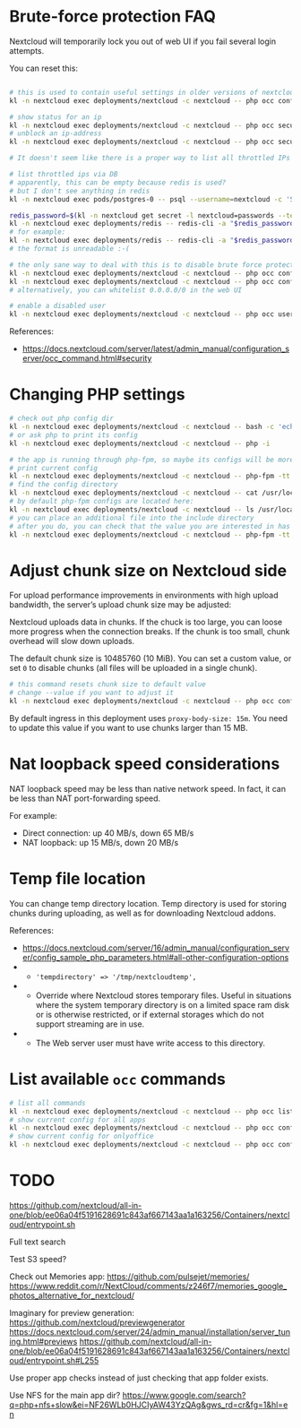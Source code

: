 
# Brute-force protection FAQ

Nextcloud will temporarily lock you out of web UI if you fail several login attempts.

You can reset this:

```bash

# this is used to contain useful settings in older versions of nextcloud :-(
kl -n nextcloud exec deployments/nextcloud -c nextcloud -- php occ config:list brute_force_protection

# show status for an ip
kl -n nextcloud exec deployments/nextcloud -c nextcloud -- php occ security:bruteforce:attempts $ip_address
# unblock an ip-address
kl -n nextcloud exec deployments/nextcloud -c nextcloud -- php occ security:bruteforce:reset $ip_address

# It doesn't seem like there is a proper way to list all throttled IPs

# list throttled ips via DB
# apparently, this can be empty because redis is used?
# but I don't see anything in redis
kl -n nextcloud exec pods/postgres-0 -- psql --username=nextcloud -c 'SELECT * from oc_bruteforce_attempts'

redis_password=$(kl -n nextcloud get secret -l nextcloud=passwords --template "{{ (index .items 0).data.redis_password}}" | base64 --decode)
kl -n nextcloud exec deployments/redis -- redis-cli -a "$redis_password" KEYS '*' | grep -i brute
# for example:
kl -n nextcloud exec deployments/redis -- redis-cli -a "$redis_password" GET '3a3b047e3d074beac4385ef47fea7764/OC\Security\Bruteforce\Backend\MemoryCacheBackend94ba2723aa73ca1d9bbca3638888eaccb289619a'
# the format is unreadable :-(

# the only sane way to deal with this is to disable brute force protection altogether :-(
kl -n nextcloud exec deployments/nextcloud -c nextcloud -- php occ config:system:set auth.bruteforce.protection.enabled --value false --type bool
kl -n nextcloud exec deployments/nextcloud -c nextcloud -- php occ config:system:set auth.bruteforce.protection.enabled --value true --type bool
# alternatively, you can whitelist 0.0.0.0/0 in the web UI

# enable a disabled user
kl -n nextcloud exec deployments/nextcloud -c nextcloud -- php occ user:enable $username
```

References:
- https://docs.nextcloud.com/server/latest/admin_manual/configuration_server/occ_command.html#security

# Changing PHP settings

```bash
# check out php config dir
kl -n nextcloud exec deployments/nextcloud -c nextcloud -- bash -c 'echo $PHP_INI_DIR'
# or ask php to print its config 
kl -n nextcloud exec deployments/nextcloud -c nextcloud -- php -i

# the app is running through php-fpm, so maybe its configs will be more relevant to you
# print current config
kl -n nextcloud exec deployments/nextcloud -c nextcloud -- php-fpm -tt 2>&1
# find the config directory
kl -n nextcloud exec deployments/nextcloud -c nextcloud -- cat /usr/local/etc/php-fpm.conf | grep include=
# by default php-fpm configs are located here:
kl -n nextcloud exec deployments/nextcloud -c nextcloud -- ls /usr/local/etc/php-fpm.d/ -la
# you can place an additional file into the include directory
# after you do, you can check that the value you are interested in has really changed
kl -n nextcloud exec deployments/nextcloud -c nextcloud -- php-fpm -tt 2>&1 | grep pm
```

# Adjust chunk size on Nextcloud side

For upload performance improvements in environments with high upload bandwidth, the server’s upload chunk size may be adjusted:

Nextcloud uploads data in chunks.
If the chuck is too large, you can loose more progress when the connection breaks.
If the chunk is too small, chunk overhead will slow down uploads.

The default chunk size is 10485760 (10 MiB).
You can set a custom value, or set `0` to disable chunks
(all files will be uploaded in a single chunk).

```bash
# this command resets chunk size to default value
# change --value if you want to adjust it
kl -n nextcloud exec deployments/nextcloud -c nextcloud -- php occ config:app:set files max_chunk_size --value 10485760
```

By default ingress in this deployment uses `proxy-body-size: 15m`.
You need to update this value if you want to use chunks larger than 15 MB.

# Nat loopback speed considerations

NAT loopback speed may be less than native network speed.
In fact, it can be less than NAT port-forwarding speed.

For example:

- Direct connection: up 40 MB/s, down 65 MB/s
- NAT loopback: up 15 MB/s, down 20 MB/s

# Temp file location

You can change temp directory location.
Temp directory is used for storing chunks during uploading,
as well as for downloading Nextcloud addons.

References:
- https://docs.nextcloud.com/server/16/admin_manual/configuration_server/config_sample_php_parameters.html#all-other-configuration-options
- - `'tempdirectory' => '/tmp/nextcloudtemp',`
- - Override where Nextcloud stores temporary files.
Useful in situations where the system temporary directory
is on a limited space ram disk or is otherwise restricted,
or if external storages which do not support streaming are in use.
- - The Web server user must have write access to this directory.

# List available `occ` commands

```bash
# list all commands
kl -n nextcloud exec deployments/nextcloud -c nextcloud -- php occ list
# show current config for all apps
kl -n nextcloud exec deployments/nextcloud -c nextcloud -- php occ config:list > config-list.json
# show current config for onlyoffice
kl -n nextcloud exec deployments/nextcloud -c nextcloud -- php occ config:list onlyoffice
```

# TODO

https://github.com/nextcloud/all-in-one/blob/ee06a04f5191628691c843af667143aa1a163256/Containers/nextcloud/entrypoint.sh

Full text search

Test S3 speed?

Check out Memories app:
https://github.com/pulsejet/memories/
https://www.reddit.com/r/NextCloud/comments/z246f7/memories_google_photos_alternative_for_nextcloud/

Imaginary for preview generation:
https://github.com/nextcloud/previewgenerator
https://docs.nextcloud.com/server/24/admin_manual/installation/server_tuning.html#previews
https://github.com/nextcloud/all-in-one/blob/ee06a04f5191628691c843af667143aa1a163256/Containers/nextcloud/entrypoint.sh#L255

Use proper app checks instead of just checking that app folder exists.

Use NFS for the main app dir?
https://www.google.com/search?q=php+nfs+slow&ei=NF26WLb0HJCIyAW43YzQAg&gws_rd=cr&fg=1&hl=en
